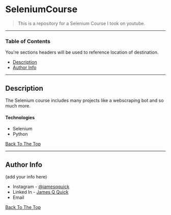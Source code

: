 # SeleniumCourse

> This is a repository for a Selenium Course I took on youtube.
 
---

### Table of Contents
You're sections headers will be used to reference location of destination.

- [Description](#description)
- [Author Info](#author-info)

---

## Description

The Selenium course includes many projects like a webscraping bot and so much more.

#### Technologies

- Selenium
- Python

[Back To The Top](#read-me-template)

---

## Author Info

(add your info here)

- Instagram - [@jamesqquick](https://twitter.com/jamesqquick)
- Linked In - [James Q Quick](https://jamesqquick.com)
- Email 

[Back To The Top](#read-me-template)
